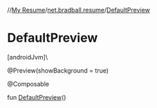 //[My Resume](../../index.md)/[net.bradball.resume](index.md)/[DefaultPreview](-default-preview.md)

# DefaultPreview

[androidJvm]\

@Preview(showBackground = true)

@Composable

fun [DefaultPreview](-default-preview.md)()
